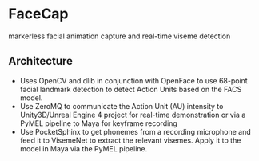 # FaceCap
markerless facial animation capture and real-time viseme detection

## Architecture

* Uses OpenCV and dlib in conjunction with OpenFace to use 68-point facial landmark detection to detect Action Units based on the FACS model. 
* Use ZeroMQ to communicate the Action Unit (AU) intensity to Unity3D/Unreal Engine 4 project for real-time demonstration or via a PyMEL pipeline to Maya for keyframe recording
* Use PocketSphinx to get phonemes from a recording microphone and feed it to VisemeNet to extract the relevant visemes. Apply it to the model in Maya via the PyMEL pipeline.

